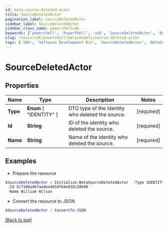 ```yaml
---
id: beta-source-deleted-actor
title: SourceDeletedActor
pagination_label: SourceDeletedActor
sidebar_label: SourceDeletedActor
sidebar_class_name: powershellsdk
keywords: ['powershell', 'PowerShell', 'sdk', 'SourceDeletedActor', 'BetaSourceDeletedActor'] 
slug: /tools/sdk/powershell/beta/models/source-deleted-actor
tags: ['SDK', 'Software Development Kit', 'SourceDeletedActor', 'BetaSourceDeletedActor']
---
```



# SourceDeletedActor

## Properties

Name | Type | Description | Notes
------------ | ------------- | ------------- | -------------
**Type** |  **Enum** [  "IDENTITY" ] | DTO type of the identity who deleted the source. | [required]
**Id** | **String** | ID of the identity who deleted the source. | [required]
**Name** | **String** | Name of the identity who deleted the source. | [required]

## Examples

- Prepare the resource
```powershell
$SourceDeletedActor = Initialize-BetaSourceDeletedActor  -Type IDENTITY `
 -Id 2c7180a46faadee4016fb4e018c20648 `
 -Name William Wilson
```

- Convert the resource to JSON
```powershell
$SourceDeletedActor | ConvertTo-JSON
```


[[Back to top]](#) 

